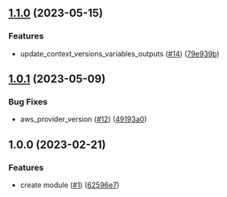 ## [1.1.0](https://github.com/justtrackio/terraform-aws-ecs-monitoring/compare/v1.0.1...v1.1.0) (2023-05-15)


### Features

* update_context_versions_variables_outputs ([#14](https://github.com/justtrackio/terraform-aws-ecs-monitoring/issues/14)) ([79e939b](https://github.com/justtrackio/terraform-aws-ecs-monitoring/commit/79e939b670677a38fa0fca5f957215dfec88375f))

## [1.0.1](https://github.com/justtrackio/terraform-aws-ecs-monitoring/compare/v1.0.0...v1.0.1) (2023-05-09)


### Bug Fixes

* aws_provider_version ([#12](https://github.com/justtrackio/terraform-aws-ecs-monitoring/issues/12)) ([49193a0](https://github.com/justtrackio/terraform-aws-ecs-monitoring/commit/49193a04db4c2654b12562ef8128b10567efd665))

## 1.0.0 (2023-02-21)


### Features

* create module ([#1](https://github.com/justtrackio/terraform-aws-ecs-monitoring/issues/1)) ([62596e7](https://github.com/justtrackio/terraform-aws-ecs-monitoring/commit/62596e7b67ce4ca162a8205da27af28d34c6ed91))

